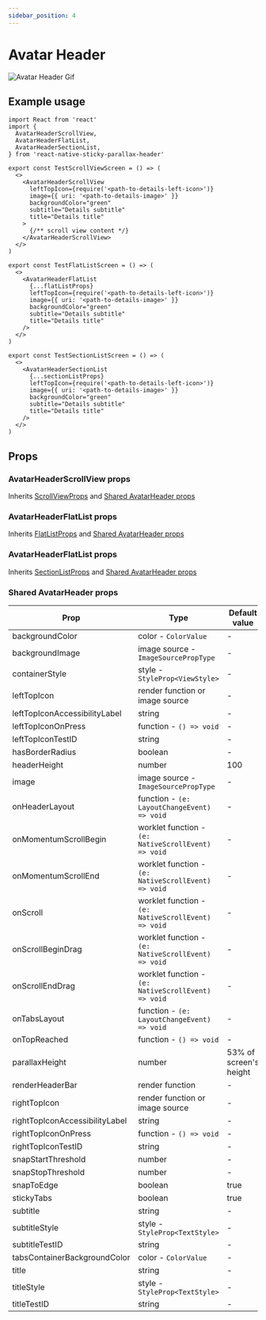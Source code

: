 ```yaml
---
sidebar_position: 4
---
```


# Avatar Header

![Avatar Header Gif](@site/static/img/assets/readme_Avatar.gif)

## Example usage

```tsx
import React from 'react'
import {
  AvatarHeaderScrollView,
  AvatarHeaderFlatList,
  AvatarHeaderSectionList,
} from 'react-native-sticky-parallax-header'

export const TestScrollViewScreen = () => (
  <>
    <AvatarHeaderScrollView
      leftTopIcon={require('<path-to-details-left-icon>')}
      image={{ uri: '<path-to-details-image>' }}
      backgroundColor="green"
      subtitle="Details subtitle"
      title="Details title"
    >
      {/** scroll view content */}
    </AvatarHeaderScrollView>
  </>
)

export const TestFlatListScreen = () => (
  <>
    <AvatarHeaderFlatList
      {...flatListProps}
      leftTopIcon={require('<path-to-details-left-icon>')}
      image={{ uri: '<path-to-details-image>' }}
      backgroundColor="green"
      subtitle="Details subtitle"
      title="Details title"
    />
  </>
)

export const TestSectionListScreen = () => (
  <>
    <AvatarHeaderSectionList
      {...sectionListProps}
      leftTopIcon={require('<path-to-details-left-icon>')}
      image={{ uri: '<path-to-details-image>' }}
      backgroundColor="green"
      subtitle="Details subtitle"
      title="Details title"
    />
  </>
)
```

## Props

### AvatarHeaderScrollView props

Inherits [ScrollViewProps](https://reactnative.dev/docs/next/scrollview#props) and [Shared AvatarHeader props](#shared-avatarheader-props)

### AvatarHeaderFlatList props

Inherits [FlatListProps](https://reactnative.dev/docs/next/flatlist#props) and [Shared AvatarHeader props](#shared-avatarheader-props)

### AvatarHeaderFlatList props

Inherits [SectionListProps](https://reactnative.dev/docs/next/sectionlist#props) and [Shared AvatarHeader props](#shared-avatarheader-props)

### Shared AvatarHeader props
| Prop | Type | Default value |
| - | - | - |
| backgroundColor | color - `ColorValue` | - |
| backgroundImage | image source - `ImageSourcePropType` | - |
| containerStyle | style - `StyleProp<ViewStyle>` | - |
| leftTopIcon | render function or image source | - |
| leftTopIconAccessibilityLabel | string | - |
| leftTopIconOnPress | function - `() => void` | - |
| leftTopIconTestID | string | - |
| hasBorderRadius | boolean | - |
| headerHeight | number | 100 |
| image | image source - `ImageSourcePropType` | - |
| onHeaderLayout | function - `(e: LayoutChangeEvent) => void` | - |
| onMomentumScrollBegin | worklet function - `(e: NativeScrollEvent) => void` | - |
| onMomentumScrollEnd | worklet function - `(e: NativeScrollEvent) => void` | - |
| onScroll | worklet function - `(e: NativeScrollEvent) => void` | - |
| onScrollBeginDrag | worklet function - `(e: NativeScrollEvent) => void` | - |
| onScrollEndDrag | worklet function - `(e: NativeScrollEvent) => void` | - |
| onTabsLayout | function - `(e: LayoutChangeEvent) => void` | - |
| onTopReached | function - `() => void` | - |
| parallaxHeight | number | 53% of screen's height |
| renderHeaderBar | render function | - |
| rightTopIcon | render function or image source | - |
| rightTopIconAccessibilityLabel | string | - |
| rightTopIconOnPress | function - `() => void` | - |
| rightTopIconTestID | string | - |
| snapStartThreshold | number | - |
| snapStopThreshold | number | - |
| snapToEdge | boolean | true |
| stickyTabs | boolean | true |
| subtitle | string | - |
| subtitleStyle | style - `StyleProp<TextStyle>` | - |
| subtitleTestID | string | - |
| tabsContainerBackgroundColor | color - `ColorValue` | - |
| title | string | - |
| titleStyle | style - `StyleProp<TextStyle>` | - |
| titleTestID | string | - |
